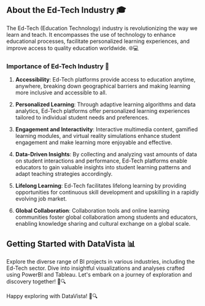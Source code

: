 ## About the Ed-Tech Industry 🎓

The Ed-Tech (Education Technology) industry is revolutionizing the way we learn and teach. It encompasses the use of technology to enhance educational processes, facilitate personalized learning experiences, and improve access to quality education worldwide. 🌐💻

### Importance of Ed-Tech Industry 🚀

1. **Accessibility**: Ed-Tech platforms provide access to education anytime, anywhere, breaking down geographical barriers and making learning more inclusive and accessible to all.
   
2. **Personalized Learning**: Through adaptive learning algorithms and data analytics, Ed-Tech platforms offer personalized learning experiences tailored to individual student needs and preferences.
   
3. **Engagement and Interactivity**: Interactive multimedia content, gamified learning modules, and virtual reality simulations enhance student engagement and make learning more enjoyable and effective.
   
4. **Data-Driven Insights**: By collecting and analyzing vast amounts of data on student interactions and performance, Ed-Tech platforms enable educators to gain valuable insights into student learning patterns and adapt teaching strategies accordingly.
   
5. **Lifelong Learning**: Ed-Tech facilitates lifelong learning by providing opportunities for continuous skill development and upskilling in a rapidly evolving job market.
   
6. **Global Collaboration**: Collaboration tools and online learning communities foster global collaboration among students and educators, enabling knowledge sharing and cultural exchange on a global scale.

## Getting Started with DataVista 📊

Explore the diverse range of BI projects in various industries, including the Ed-Tech sector. Dive into insightful visualizations and analyses crafted using PowerBI and Tableau. Let's embark on a journey of exploration and discovery together! 🌟🔍


Happy exploring with DataVista! 🚀🔍
